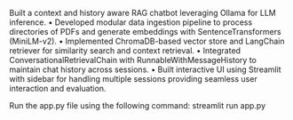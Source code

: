 Built a context and history aware RAG chatbot leveraging Ollama for LLM inference. 
• Developed modular data ingestion pipeline to process directories of PDFs and generate embeddings with SentenceTransformers (MiniLM-v2). 
• Implemented ChromaDB-based vector store and LangChain retriever for similarity search and context retrieval. 
• Integrated ConversationalRetrievalChain with RunnableWithMessageHistory to maintain chat history across sessions. 
• Built interactive UI using Streamlit with sidebar for handling multiple sessions providing seamless user interaction and evaluation.

Run the app.py file using the following command: streamlit run app.py
